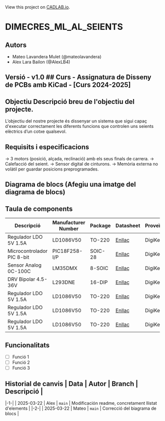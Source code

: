 View this project on [CADLAB.io](https://cadlab.io/project/28988). 

# DIMECRES_ML_AL_SEIENTS
## Autors
- Mateo Lavandera Mulet (@mateolavandera)
- Alex Lara Bailon (@AlexLB4)

## Versió - v1.0 ## Curs - Assignatura de Disseny de PCBs amb KiCad - [Curs 2024-2025]

## Objectiu Descripció breu de l'objectiu del projecte.
L’objectiu del nostre projecte és dissenyar un sistema que sigui capaç d'executar correctament les diferents funcions que controlen uns seients elèctrics d’un cotxe qualsevol.

## Requisits i especificacions
→ 3 motors (posició, alçada, reclinació) amb els seus finals de carrera. 
→ Calefacció del seient. 
→ Sensor digital de cinturons. 
→ Memòria externa no volàtil per guardar posicions preprogramades.

## Diagrama de blocs (Afegiu una imatge del diagrama de blocs)

## Taula de components
| Descripció | Manufacturer Number | Package | Datasheet | Proveïdor | Unitats |
|------------|--------------------|---------|----------|----------|---------|
| Regulador LDO 5V 1.5A  | LD1086V50 | TO-220 | [Enllaç](https://www.st.com/content/ccc/resource/technical/document/datasheet/53/db/00/58/09/98/4b/36/CD00001884.pdf/files/CD00001884.pdf/jcr:content/translations/en.CD00001884.pdf) | DigiKey | 1 |
| Microcontrolador PIC 8-bit | PIC18F258-I/P | SOIC-28 | [Enllaç](https://ww1.microchip.com/downloads/aemDocuments/documents/OTH/ProductDocuments/DataSheets/39637d.pdf) | DigiKey | 1 |
|  Sensor Analog 0C-100C | LM35DMX | 8-SOIC | [Enllaç](https://www.ti.com/lit/ds/symlink/lm35.pdf?HQS=dis-dk-null-digikeymode-dsf-pfnullwwe&ts=1742666999263&ref_url=https%253A%252F%252Fwww.ti.com%252Fgeneral%252Fdocs%252Fsuppproductinfo.tsp%253FdistId%253D10%2526gotoUrl%253Dhttps%253A%252F%252Fwww.ti.com%252Flit%252Fgpn%252Flm35) | DigiKey | 1 |
| DRV Bipolar 4.5-36V  | L293DNE | 16-DIP | [Enllaç](https://rocelec.widen.net/view/pdf/wkqukq8bwz/slrs008d.pdf?t.download=true&u=5oefqw) | DigiKey | 3 |
| Regulador LDO 5V 1.5A  | LD1086V50 | TO-220 | [Enllaç](https://...) | DigiKey | 1 |
| Regulador LDO 5V 1.5A  | LD1086V50 | TO-220 | [Enllaç](https://...) | DigiKey | 1 |
| Regulador LDO 5V 1.5A  | LD1086V50 | TO-220 | [Enllaç](https://...) | DigiKey | 1 |

## Funcionalitats
- [ ] Funció 1
- [ ] Funció 2
- [ ] Funció 3

## Historial de canvis | Data | Autor | Branch | Descripció |
|-1-| | 2025-03-22 | Alex | `main` | Modificación readme, concretament llistat d'elements |
|-2-| | 2025-03-22 | Mateo | `main` | Correcció del biagrama de blocs |


